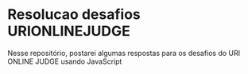 # Resolucao desafios URIONLINEJUDGE
 Nesse repositório, postarei algumas respostas para os desafios do URI ONLINE JUDGE usando JavaScript
